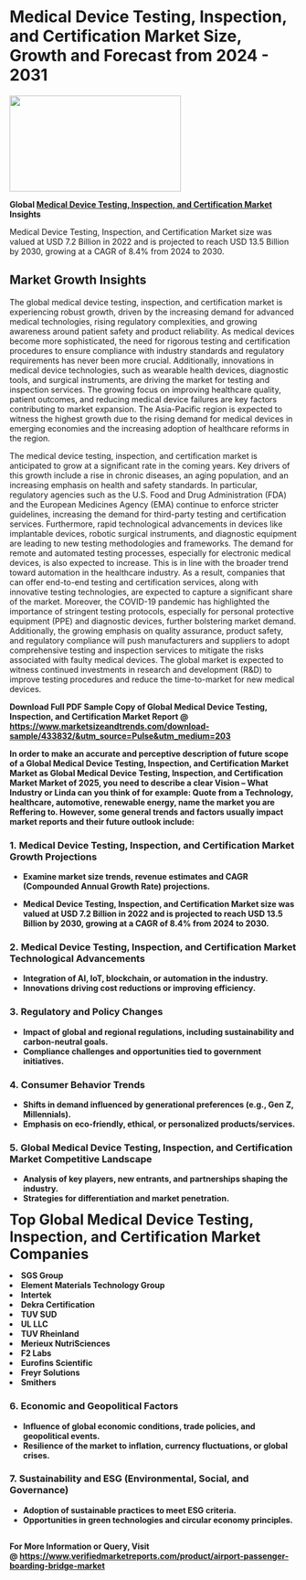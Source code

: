 <H1>Medical Device Testing, Inspection, and Certification Market Size, Growth and Forecast from 2024 - 2031</H1><img class="aligncenter size-medium wp-image-584254" src="https://thirdeyenews.in/wp-content/uploads/2024/09/Global-Market-Research-300x168.jpeg" alt="" width="300" height="168" /><p><strong>Global&nbsp;<a href="https://www.marketsizeandtrends.com/download-sample/433832/&amp;utm_source=Pulse&amp;utm_medium=203">Medical Device Testing, Inspection, and Certification Market</a> Insights</strong></p><p>Medical Device Testing, Inspection, and Certification Market size was valued at USD 7.2 Billion in 2022 and is projected to reach USD 13.5 Billion by 2030, growing at a CAGR of 8.4% from 2024 to 2030.</p><p><h2>Market Growth Insights</h2> <p>The global medical device testing, inspection, and certification market is experiencing robust growth, driven by the increasing demand for advanced medical technologies, rising regulatory complexities, and growing awareness around patient safety and product reliability. As medical devices become more sophisticated, the need for rigorous testing and certification procedures to ensure compliance with industry standards and regulatory requirements has never been more crucial. Additionally, innovations in medical device technologies, such as wearable health devices, diagnostic tools, and surgical instruments, are driving the market for testing and inspection services. The growing focus on improving healthcare quality, patient outcomes, and reducing medical device failures are key factors contributing to market expansion. The Asia-Pacific region is expected to witness the highest growth due to the rising demand for medical devices in emerging economies and the increasing adoption of healthcare reforms in the region.</p> <p><strong></strong></p> <p>The medical device testing, inspection, and certification market is anticipated to grow at a significant rate in the coming years. Key drivers of this growth include a rise in chronic diseases, an aging population, and an increasing emphasis on health and safety standards. In particular, regulatory agencies such as the U.S. Food and Drug Administration (FDA) and the European Medicines Agency (EMA) continue to enforce stricter guidelines, increasing the demand for third-party testing and certification services. Furthermore, rapid technological advancements in devices like implantable devices, robotic surgical instruments, and diagnostic equipment are leading to new testing methodologies and frameworks. The demand for remote and automated testing processes, especially for electronic medical devices, is also expected to increase. This is in line with the broader trend toward automation in the healthcare industry. As a result, companies that can offer end-to-end testing and certification services, along with innovative testing technologies, are expected to capture a significant share of the market. Moreover, the COVID-19 pandemic has highlighted the importance of stringent testing protocols, especially for personal protective equipment (PPE) and diagnostic devices, further bolstering market demand. Additionally, the growing emphasis on quality assurance, product safety, and regulatory compliance will push manufacturers and suppliers to adopt comprehensive testing and inspection services to mitigate the risks associated with faulty medical devices. The global market is expected to witness continued investments in research and development (R&D) to improve testing procedures and reduce the time-to-market for new medical devices. <p><strong></p><p><span class=""><strong>Download Full PDF Sample Copy of Global Medical Device Testing, Inspection, and Certification Market Report</strong> @ <a href="https://www.marketsizeandtrends.com/download-sample/433832/&amp;utm_source=Pulse&amp;utm_medium=203" target="_blank">https://www.marketsizeandtrends.com/download-sample/433832/&amp;utm_source=Pulse&amp;utm_medium=203</a></span></p><p>In order to make an accurate and perceptive description of future scope of a Global&nbsp;Medical Device Testing, Inspection, and Certification Market Market as Global&nbsp;Medical Device Testing, Inspection, and Certification Market Market of 2025, you need to describe a clear Vision &ndash; What Industry or Linda can you think of for example: Quote from a Technology, healthcare, automotive, renewable energy, name the market you are Reffering to. However, some general trends and factors usually impact market reports and their future outlook include:</p><h3>1.&nbsp;<strong>Medical Device Testing, Inspection, and Certification Market Growth Projections</strong></h3><ul><li>Examine market size trends, revenue estimates and CAGR (Compounded Annual Growth Rate) projections.</li><li><p>Medical Device Testing, Inspection, and Certification Market size was valued at USD 7.2 Billion in 2022 and is projected to reach USD 13.5 Billion by 2030, growing at a CAGR of 8.4% from 2024 to 2030.</p></li></ul><h3>2.&nbsp;<strong>Medical Device Testing, Inspection, and Certification Market Technological Advancements</strong></h3><ul><li>Integration of AI, IoT, blockchain, or automation in the industry.</li><li>Innovations driving cost reductions or improving efficiency.</li></ul><h3>3.&nbsp;<strong>Regulatory and Policy Changes</strong></h3><ul><li>Impact of global and regional regulations, including sustainability and carbon-neutral goals.</li><li>Compliance challenges and opportunities tied to government initiatives.</li></ul><h3>4.&nbsp;<strong>Consumer Behavior Trends</strong></h3><ul><li>Shifts in demand influenced by generational preferences (e.g., Gen Z, Millennials).</li><li>Emphasis on eco-friendly, ethical, or personalized products/services.</li></ul><h3>5.&nbsp;<strong>Global Medical Device Testing, Inspection, and Certification Market Competitive Landscape</strong></h3><ul><li>Analysis of key players, new entrants, and partnerships shaping the industry.</li><li>Strategies for differentiation and market penetration.</li></ul><p data-pm-slice="1 1 []"><span style="color: inherit; font-family: inherit; font-size: 25px;">Top Global Medical Device Testing, Inspection, and Certification Market Companies</span></p><div class="" data-test-id=""><p><li>SGS Group</li><li> Element Materials Technology Group</li><li> Intertek</li><li> Dekra Certification</li><li> TUV SUD</li><li> UL LLC</li><li> TUV Rheinland</li><li> Merieux NutriSciences</li><li> F2 Labs</li><li> Eurofins Scientific</li><li> Freyr Solutions</li><li> Smithers</li></p></div><h3>6.&nbsp;<strong>Economic and Geopolitical Factors</strong></h3><ul><li>Influence of global economic conditions, trade policies, and geopolitical events.</li><li>Resilience of the market to inflation, currency fluctuations, or global crises.</li></ul><h3>7.&nbsp;<strong>Sustainability and ESG (Environmental, Social, and Governance)</strong></h3><ul><li>Adoption of sustainable practices to meet ESG criteria.</li><li>Opportunities in green technologies and circular economy principles.</li></ul><h2><strong style="font-size: 14px;">For More Information or Query, Visit @&nbsp;</strong><a style="background-color: #ffffff; font-size: 14px;" href="https://www.marketsizeandtrends.com/report/medical-device-testing-inspection-and-certification-market/" target="_blank">https://www.verifiedmarketreports.com/product/airport-passenger-boarding-bridge-market</a></h2>
